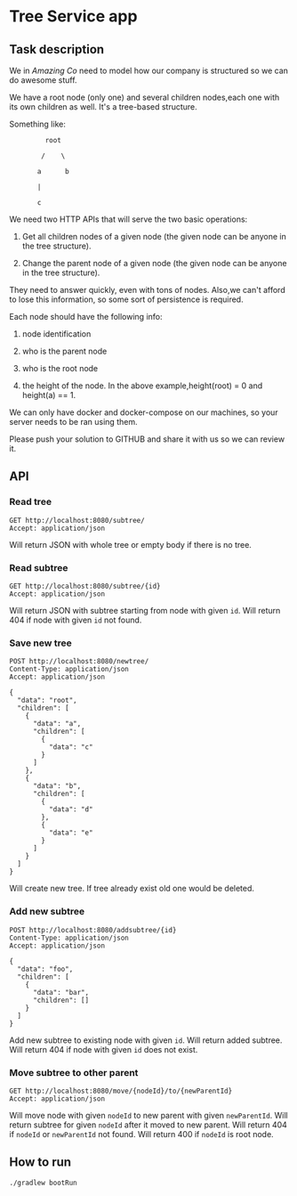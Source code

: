 # Tree Service app

## Task description
We in *Amazing Co* need to model how our company is structured so we can do awesome stuff.

We have a root node (only one) and several children nodes,each one with its own children as well. It's a tree-based structure. 

Something like:
```
         root

        /    \

       a      b

       |

       c
```
We need two HTTP APIs that will serve the two basic operations:

1) Get all children nodes of a given node (the given node can be anyone in the tree structure).

2) Change the parent node of a given node (the given node can be anyone in the tree structure).

They need to answer quickly, even with tons of nodes. Also,we can't afford to lose this information, so some sort of persistence is required.

Each node should have the following info:

1) node identification

2) who is the parent node

3) who is the root node

4) the height of the node. In the above example,height(root) = 0 and height(a) == 1.

We can only have docker and docker-compose on our machines, so your server needs to be ran using them.

Please push your solution to GITHUB and share it with us so we can review it.


## API 


### Read tree
```
GET http://localhost:8080/subtree/
Accept: application/json
```
Will return JSON with whole tree or empty body if there is no tree.


### Read subtree
```
GET http://localhost:8080/subtree/{id}
Accept: application/json
```
Will return JSON with subtree starting from node with given `id`.
Will return 404 if node with given `id` not found.


### Save new tree
```
POST http://localhost:8080/newtree/
Content-Type: application/json
Accept: application/json

{
  "data": "root",
  "children": [
    {
      "data": "a",
      "children": [
        {
          "data": "c"
        }
      ]
    },
    {
      "data": "b",
      "children": [
        {
          "data": "d"
        },
        {
          "data": "e"
        }
      ]
    }
  ]
}
```
Will create new tree. If tree already exist old one would be deleted.


### Add new subtree
```
POST http://localhost:8080/addsubtree/{id}
Content-Type: application/json
Accept: application/json

{
  "data": "foo",
  "children": [
    {
      "data": "bar",
      "children": []
    }
  ]
}
```
Add new subtree to existing node with given `id`.
Will return added subtree.
Will return 404 if node with given `id` does not exist.


### Move subtree to other parent
```
GET http://localhost:8080/move/{nodeId}/to/{newParentId}
Accept: application/json
```
Will move node with given `nodeId` to new parent with given `newParentId`.
Will return subtree for given `nodeId` after it moved to new parent.
Will return 404 if `nodeId` or `newParentId` not found.
Will return 400 if `nodeId` is root node.


## How to run
```bash
./gradlew bootRun
```
